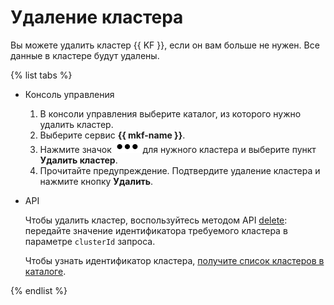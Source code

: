# Удаление кластера

Вы можете удалить кластер {{ KF }}, если он вам больше не нужен. Все данные в кластере будут удалены.

{% list tabs %}

- Консоль управления

  1. В консоли управления выберите каталог, из которого нужно удалить кластер.
  1. Выберите сервис **{{ mkf-name }}**.
  1. Нажмите значок ![image](../../_assets/options.svg) для нужного кластера и выберите пункт **Удалить кластер**.
  1. Прочитайте предупреждение. Подтвердите удаление кластера и нажмите кнопку **Удалить**.


- API

  Чтобы удалить кластер, воспользуйтесь методом API [delete](../api-ref/Cluster/delete.md): передайте значение идентификатора требуемого кластера в параметре `clusterId` запроса.

  Чтобы узнать идентификатор кластера, [получите список кластеров в каталоге](cluster-list.md#list-clusters).
  

{% endlist %}